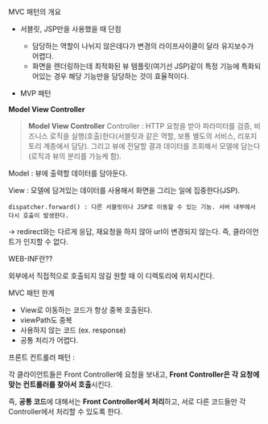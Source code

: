 MVC 패턴의 개요

- 서블릿, JSP만을 사용했을 때 단점
    - 담당하는 역할이 나뉘지 않은데다가 변경의 라이프사이클이 달라 유지보수가 어렵다.
    - 화면을 렌더링하는데 최적화된 뷰 템플릿(여기선 JSP)같이 특정 기능에 특화되어있는 경우 해당 기능만을 담당하는 것이 효율적이다.

- MVP 패턴

**Model View Controller**

> **Model View Controller**
Controller : HTTP 요청을 받아 파라미터를 검증, 비즈니스 로직을 실행(호출)한다(서블릿과 같은 역할, 보통 별도의 서비스, 리포지토리 계층에서 담당). 그리고 뷰에 전달할 결과 데이터를 조회해서 모델에 담는다(로직과 뷰의 분리를 가능케 함).

Model : 뷰에 출력할 데이터를 담아둔다. 

View : 모델에 담겨있는 데이터를 사용해서 화면을 그리는 일에 집중한다(JSP).
> 

`dispatcher.forward() : 다른 서블릿이나 JSP로 이동할 수 있는 기능. 서버 내부에서 다시 호출이 발생한다.`

→ redirect와는 다르게 응답, 재요청을 하지 않아 url이 변경되지 않는다. 즉, 클라이언트가 인지할 수 없다.

WEB-INF란??

외부에서 직접적으로 호출되지 않길 원할 때 이 디렉토리에 위치시킨다.

MVC 패턴 한계

- View로 이동하는 코드가 항상 중복 호출된다.
- viewPath도 중복
- 사용하지 않는 코드 (ex. response)
- 공통 처리가 어렵다.

프론트 컨트롤러 패턴 :

각 클라이언트들은 Front Controller에 요청을 보내고, **Front Controller은 각 요청에 맞는 컨트롤러를 찾아서 호출**시킨다.

즉, **공통 코드**에 대해서는 **Front Controller에서 처리**하고, 서로 다른 코드들만 각 Controller에서 처리할 수 있도록 한다.
